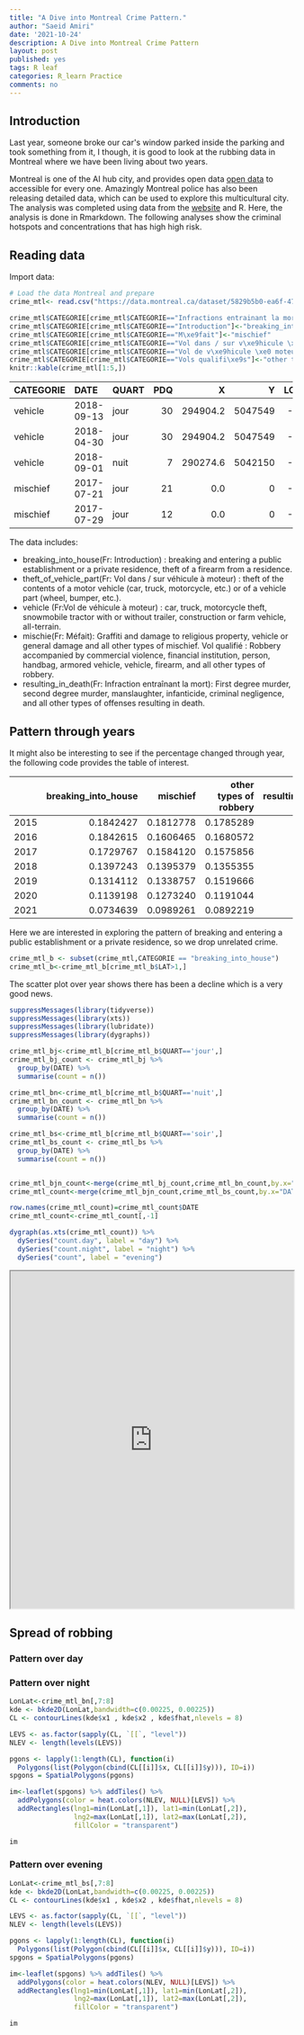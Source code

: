 ```yaml
---
title: "A Dive into Montreal Crime Pattern."
author: "Saeid Amiri"
date: '2021-10-24'
description: A Dive into Montreal Crime Pattern
layout: post
published: yes
tags: R leaf
categories: R_learn Practice
comments: no
---
```




## Introduction
Last year, someone broke our car's window parked inside the parking and took something from it, I though, it is good to look at the rubbing data in Montreal where we have been living about two years. 

Montreal is one of the AI hub city, and provides open data [open data](http://donnees.ville.montreal.qc.ca/dataset) to accessible for every one. Amazingly Montreal police has also been releasing detailed data, which can be used to explore this multicultural city. The analysis was completed using data from the [website](http://donnees.ville.montreal.qc.ca/) and R. Here, the analysis is done in Rmarkdown. The following analyses show the criminal hotspots and concentrations that has high high risk. 

## Reading data
Import data:


```r
# Load the data Montreal and prepare 
crime_mtl<- read.csv("https://data.montreal.ca/dataset/5829b5b0-ea6f-476f-be94-bc2b8797769a/resource/c6f482bf-bf0f-4960-8b2f-9982c211addd/download/interventionscitoyendo.csv", header = TRUE)

crime_mtl$CATEGORIE[crime_mtl$CATEGORIE=="Infractions entrainant la mort"]<-"resulting_in_death"
crime_mtl$CATEGORIE[crime_mtl$CATEGORIE=="Introduction"]<-"breaking_into_house"
crime_mtl$CATEGORIE[crime_mtl$CATEGORIE=="M\xe9fait"]<-"mischief"
crime_mtl$CATEGORIE[crime_mtl$CATEGORIE=="Vol dans / sur v\xe9hicule \xe0 moteur"]<-"theft_of_vehicle_part"
crime_mtl$CATEGORIE[crime_mtl$CATEGORIE=="Vol de v\xe9hicule \xe0 moteur"]<-"vehicle"
crime_mtl$CATEGORIE[crime_mtl$CATEGORIE=="Vols qualifi\xe9s"]<-"other types of robbery"
knitr::kable(crime_mtl[1:5,])
```



|CATEGORIE |DATE       |QUART | PDQ|        X|       Y| LONGITUDE| LATITUDE|
|:---------|:----------|:-----|---:|--------:|-------:|---------:|--------:|
|vehicle   |2018-09-13 |jour  |  30| 294904.2| 5047549| -73.62678| 45.56778|
|vehicle   |2018-04-30 |jour  |  30| 294904.2| 5047549| -73.62678| 45.56778|
|vehicle   |2018-09-01 |nuit  |   7| 290274.6| 5042150| -73.68593| 45.51912|
|mischief  |2017-07-21 |jour  |  21|      0.0|       0| -76.23729|  0.00000|
|mischief  |2017-07-29 |jour  |  12|      0.0|       0| -76.23729|  0.00000|

The data includes:  

- breaking_into_house(Fr: Introduction) : breaking and entering a public establishment or a private residence, theft of a firearm from a residence.
- theft_of_vehicle_part(Fr: Vol dans / sur véhicule à moteur) : theft of the contents of a motor vehicle (car, truck, motorcycle, etc.) or of a vehicle part (wheel, bumper, etc.).
- vehicle (Fr:Vol de véhicule à moteur) : car, truck, motorcycle theft, snowmobile tractor with or without trailer, construction or farm vehicle, all-terrain.
- mischie(Fr: Méfait): Graffiti and damage to religious property, vehicle or general damage and all other types of mischief.
Vol qualifié : Robbery accompanied by commercial violence, financial institution, person, handbag, armored vehicle, vehicle, firearm, and all other types of robbery.
- resulting_in_death(Fr: Infraction entraînant la mort): First degree murder, second degree murder, manslaughter, infanticide, criminal negligence, and all other types of offenses resulting in death.

## Pattern through years
It might also be interesting to see if the percentage changed through year, the following code provides the table of interest.  


|     | breaking_into_house|  mischief| other types of robbery| resulting_in_death| theft_of_vehicle_part|   vehicle|
|:----|-------------------:|---------:|----------------------:|------------------:|---------------------:|---------:|
|2015 |           0.1842427| 0.1812778|              0.1785289|          0.1525424|             0.1802642| 0.1412043|
|2016 |           0.1842615| 0.1606465|              0.1680572|          0.1299435|             0.1686045| 0.1390949|
|2017 |           0.1729767| 0.1584120|              0.1575856|          0.1468927|             0.1578200| 0.1512401|
|2018 |           0.1397243| 0.1395379|              0.1355355|          0.1751412|             0.1431214| 0.1354193|
|2019 |           0.1314112| 0.1338757|              0.1519666|          0.1355932|             0.1324195| 0.1332779|
|2020 |           0.1139198| 0.1273240|              0.1191044|          0.1468927|             0.1222626| 0.1504091|
|2021 |           0.0734639| 0.0989261|              0.0892219|          0.1129944|             0.0955078| 0.1493544|

Here we are interested in exploring the pattern of 
breaking and entering a public establishment or a private residence, so we drop unrelated crime. 


```r
crime_mtl_b <- subset(crime_mtl,CATEGORIE == "breaking_into_house")
crime_mtl_b<-crime_mtl_b[crime_mtl_b$LAT>1,]
```

The scatter plot over year shows there has been a decline which is a very good news. 


```r
suppressMessages(library(tidyverse))
suppressMessages(library(xts))
suppressMessages(library(lubridate))
suppressMessages(library(dygraphs)) 

crime_mtl_bj<-crime_mtl_b[crime_mtl_b$QUART=='jour',]
crime_mtl_bj_count <- crime_mtl_bj %>%
  group_by(DATE) %>% 
  summarise(count = n())

crime_mtl_bn<-crime_mtl_b[crime_mtl_b$QUART=='nuit',]
crime_mtl_bn_count <- crime_mtl_bn %>%
  group_by(DATE) %>% 
  summarise(count = n())

crime_mtl_bs<-crime_mtl_b[crime_mtl_b$QUART=='soir',]
crime_mtl_bs_count <- crime_mtl_bs %>%
  group_by(DATE) %>% 
  summarise(count = n())


crime_mtl_bjn_count<-merge(crime_mtl_bj_count,crime_mtl_bn_count,by.x="DATE", by.y="DATE",suffixes = c(".day",".night"))
crime_mtl_count<-merge(crime_mtl_bjn_count,crime_mtl_bs_count,by.x="DATE", by.y="DATE")

row.names(crime_mtl_count)=crime_mtl_count$DATE
crime_mtl_count<-crime_mtl_count[,-1]

dygraph(as.xts(crime_mtl_count)) %>%
  dySeries("count.day", label = "day") %>%
  dySeries("count.night", label = "night") %>%
  dySeries("count", label = "evening") 
```


<iframe src="https://saeidamiri1.github.io/dat/public/Crimemtl/graph1.html" height="600" width="100%">
 </iframe>


## Spread of robbing
### Pattern over day


### Pattern over night


```r
LonLat<-crime_mtl_bn[,7:8]
kde <- bkde2D(LonLat,bandwidth=c(0.00225, 0.00225))
CL <- contourLines(kde$x1 , kde$x2 , kde$fhat,nlevels = 8)

LEVS <- as.factor(sapply(CL, `[[`, "level"))
NLEV <- length(levels(LEVS))

pgons <- lapply(1:length(CL), function(i)
  Polygons(list(Polygon(cbind(CL[[i]]$x, CL[[i]]$y))), ID=i))
spgons = SpatialPolygons(pgons)

im<-leaflet(spgons) %>% addTiles() %>%
  addPolygons(color = heat.colors(NLEV, NULL)[LEVS]) %>%
  addRectangles(lng1=min(LonLat[,1]), lat1=min(LonLat[,2]),
                lng2=max(LonLat[,1]), lat2=max(LonLat[,2]),
                fillColor = "transparent")

im
```

### Pattern over evening


```r
LonLat<-crime_mtl_bs[,7:8]
kde <- bkde2D(LonLat,bandwidth=c(0.00225, 0.00225))
CL <- contourLines(kde$x1 , kde$x2 , kde$fhat,nlevels = 8)

LEVS <- as.factor(sapply(CL, `[[`, "level"))
NLEV <- length(levels(LEVS))

pgons <- lapply(1:length(CL), function(i)
  Polygons(list(Polygon(cbind(CL[[i]]$x, CL[[i]]$y))), ID=i))
spgons = SpatialPolygons(pgons)

im<-leaflet(spgons) %>% addTiles() %>%
  addPolygons(color = heat.colors(NLEV, NULL)[LEVS]) %>%
  addRectangles(lng1=min(LonLat[,1]), lat1=min(LonLat[,2]),
                lng2=max(LonLat[,1]), lat2=max(LonLat[,2]),
                fillColor = "transparent")

im
```
